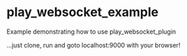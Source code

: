 play_websocket_example
======================

Example demonstrating how to use play_websocket_plugin

...just clone, run and goto localhost:9000 with your browser!
